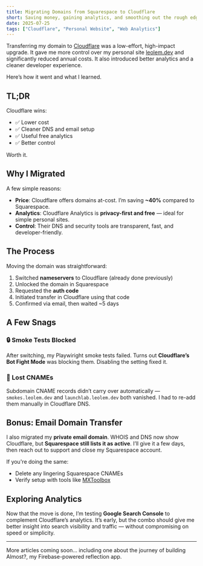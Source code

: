 ```yaml
---
title: Migrating Domains from Squarespace to Cloudflare
short: Saving money, gaining analytics, and smoothing out the rough edges
date: 2025-07-25
tags: ["Cloudflare", "Personal Website", "Web Analytics"]
---
```


Transferring my domain to [Cloudflare](https://www.cloudflare.com/) was a low-effort, high-impact upgrade. It gave me more control over my personal site [leolem.dev](https://leolem.dev) and significantly reduced annual costs. It also introduced better analytics and a cleaner developer experience.

Here’s how it went and what I learned.

## TL;DR

Cloudflare wins:
- ✅ Lower cost
- ✅ Cleaner DNS and email setup
- ✅ Useful free analytics
- ✅ Better control

Worth it.

## Why I Migrated

A few simple reasons:
- **Price**: Cloudflare offers domains at-cost. I’m saving **~40%** compared to Squarespace.
- **Analytics**: Cloudflare Analytics is **privacy-first and free** — ideal for simple personal sites.
- **Control**: Their DNS and security tools are transparent, fast, and developer-friendly.

## The Process

Moving the domain was straightforward:

1. Switched **nameservers** to Cloudflare (already done previously)
2. Unlocked the domain in Squarespace
3. Requested the **auth code**
4. Initiated transfer in Cloudflare using that code
5. Confirmed via email, then waited ~5 days

## A Few Snags

### 🔒 Smoke Tests Blocked

After switching, my Playwiright smoke tests failed. Turns out **Cloudflare’s Bot Fight Mode** was blocking them. Disabling the setting fixed it.

### 🧭 Lost CNAMEs

Subdomain CNAME records didn’t carry over automatically — `smokes.leolem.dev` and `launchlab.leolem.dev` both vanished. I had to re-add them manually in Cloudflare DNS.

## Bonus: Email Domain Transfer

I also migrated my **private email domain**. WHOIS and DNS now show Cloudflare, but **Squarespace still lists it as active**. I’ll give it a few days, then reach out to support and close my Squarespace account.

If you're doing the same:
- Delete any lingering Squarespace CNAMEs
- Verify setup with tools like [MXToolbox](https://mxtoolbox.com)

## Exploring Analytics

Now that the move is done, I’m testing **Google Search Console** to complement Cloudflare’s analytics. It’s early, but the combo should give me better insight into search visibility and traffic — without compromising on speed or simplicity.

---

More articles coming soon… including one about the journey of building Almost?, my Firebase-powered reflection app.